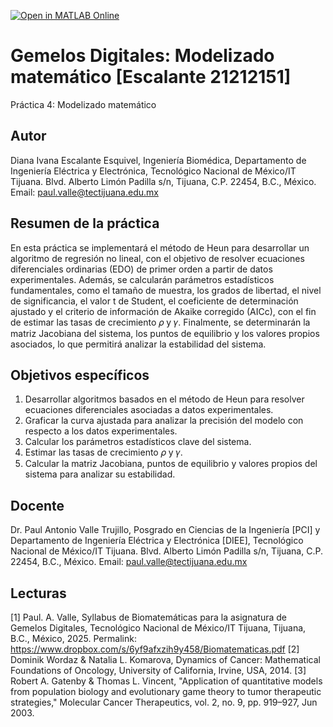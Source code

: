 [![Open in MATLAB Online](https://www.mathworks.com/images/responsive/global/open-in-matlab-online.svg)](https://matlab.mathworks.com/open/github/v1?repo=dianaivanaescalanteesquivel/Gemelos-Digitales-Modelizado-matematico-Escalante-21212151-)

# Gemelos Digitales: Modelizado matemático [Escalante 21212151]
Práctica 4: Modelizado matemático

## Autor
Diana Ivana Escalante Esquivel,
Ingeniería Biomédica, Departamento de Ingeniería Eléctrica y Electrónica, Tecnológico Nacional de México/IT Tijuana. Blvd. Alberto Limón Padilla s/n, Tijuana, C.P. 22454, B.C., México. Email: paul.valle@tectijuana.edu.mx

## Resumen de la práctica
En esta práctica se implementará el método de Heun para desarrollar un algoritmo de regresión no lineal, con el objetivo de resolver ecuaciones diferenciales ordinarias (EDO) de primer orden a partir de datos experimentales. Además, se calcularán parámetros estadísticos fundamentales, como el tamaño de muestra, los grados de libertad, el nivel de significancia, el valor t de Student, el coeficiente de determinación ajustado y el criterio de información de Akaike corregido (AICc), con el fin de estimar las tasas de crecimiento 𝜌 y 𝛾. Finalmente, se determinarán la matriz Jacobiana del sistema, los puntos de equilibrio y los valores propios asociados, lo que permitirá analizar la estabilidad del sistema.

## Objetivos específicos
1. Desarrollar algoritmos basados en el método de Heun para resolver ecuaciones diferenciales asociadas a datos experimentales.
2. Graficar la curva ajustada para analizar la precisión del modelo con respecto a los datos experimentales.
3. Calcular los parámetros estadísticos clave del sistema.
4. Estimar las tasas de crecimiento 𝜌 y 𝛾.
5. Calcular la matriz Jacobiana, puntos de equilibrio y valores propios del sistema para analizar su estabilidad.

## Docente
Dr. Paul Antonio Valle Trujillo,
Posgrado en Ciencias de la Ingeniería [PCI] y Departamento de Ingeniería Eléctrica y Electrónica [DIEE], Tecnológico Nacional de México/IT Tijuana. Blvd. Alberto Limón Padilla s/n, Tijuana, C.P. 22454, B.C., México. Email: paul.valle@tectijuana.edu.mx

## Lecturas
[1] Paul. A. Valle, Syllabus de Biomatemáticas para la asignatura de Gemelos Digitales, Tecnológico Nacional de México/IT Tijuana, Tijuana, B.C., México, 2025. Permalink: https://www.dropbox.com/s/6yf9afxzih9y458/Biomatematicas.pdf
[2] Dominik Wordaz & Natalia L. Komarova, Dynamics of Cancer: Mathematical Foundations of Oncology, University of California, Irvine, USA, 2014.
[3] Robert A. Gatenby & Thomas L. Vincent, "Application of quantitative models from population biology and evolutionary game theory to tumor therapeutic strategies," Molecular Cancer Therapeutics, vol. 2, no. 9, pp. 919–927, Jun 2003.
